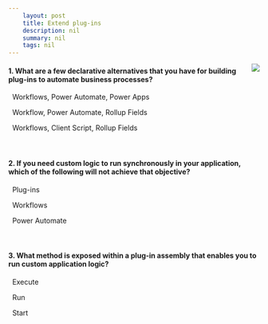 ```yaml
---
    layout: post
    title: Extend plug-ins  
    description: nil
    summary: nil
    tags: nil
---
```



 <a target="_blank" href="https://docs.microsoft.com/en-us/learn/modules/plug-ins-extend-power-platform/7-check/"><i class="fas fa-external-link-alt"></i> </a>
 <img align="right" src="https://docs.microsoft.com/en-us/learn/achievements/plug-ins-extend-power-platform.svg">
####  1. What are a few declarative alternatives that you have for building plug-ins to automate business processes?


<i class='far fa-square'></i> &nbsp;&nbsp;Workflows, Power Automate, Power Apps

<i class='fas fa-check-square' style='color: Dodgerblue;'></i> &nbsp;&nbsp;Workflow, Power Automate, Rollup Fields

<i class='far fa-square'></i> &nbsp;&nbsp;Workflows, Client Script, Rollup Fields
<br />
<br />
<br />

####  2. If you need custom logic to run synchronously in your application, which of the following will not achieve that objective?


<i class='far fa-square'></i> &nbsp;&nbsp;Plug-ins

<i class='far fa-square'></i> &nbsp;&nbsp;Workflows

<i class='fas fa-check-square' style='color: Dodgerblue;'></i> &nbsp;&nbsp;Power Automate
<br />
<br />
<br />

####  3. What method is exposed within a plug-in assembly that enables you to run custom application logic?


<i class='fas fa-check-square' style='color: Dodgerblue;'></i> &nbsp;&nbsp;Execute

<i class='far fa-square'></i> &nbsp;&nbsp;Run

<i class='far fa-square'></i> &nbsp;&nbsp;Start
<br />
<br />
<br />
